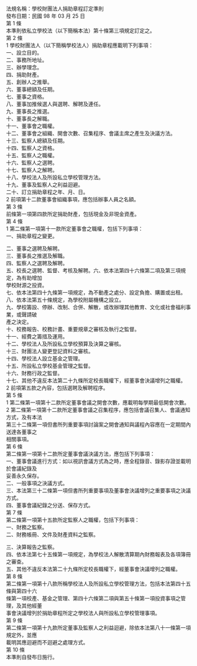 法規名稱：學校財團法人捐助章程訂定準則  
發布日期：民國 98 年 03 月 25 日  
第 1 條  
本準則依私立學校法（以下簡稱本法）第十條第三項規定訂定之。  
第 2 條  
1 學校財團法人（以下簡稱學校法人）捐助章程應載明下列事項：  
一、設立目的。  
二、事務所地址。  
三、辦學理念。  
四、捐助財產。  
五、創辦人之推舉。  
六、董事總額及任期。  
七、董事之資格。  
八、董事加推候選人與選聘、解聘及連任。  
九、董事長之推選。  
十、董事長之解職。  
十一、董事會之職權。  
十二、董事會之組織、開會次數、召集程序、會議主席之產生及決議方法。  
十三、監察人總額及任期。  
十四、監察人之資格。  
十五、監察人之職權。  
十六、監察人之選聘。  
十七、監察人之解聘。  
十八、學校法人及所設私立學校管理方法。  
十九、董事及監察人之利益迴避。  
二十、訂立捐助章程之年、月、日。  
2 前項第十二款董事會組織事項，應包括辦事人員之名額。  
第 3 條  
前條第一項第四款所定捐助財產，包括現金及非現金資產。  
第 4 條  
1 第二條第一項第十一款所定董事會之職權，包括下列事項：  
一、捐助章程之變更。  


二、董事之選聘及解聘。  
三、董事長之推選及解職。  
四、監察人之選聘及解聘。  
五、校長之選聘、監督、考核及解聘。六、依本法第四十六條第二項及第三項規定，為有助增加  
學校財源之投資。  
七、依本法第四十九條第一項規定，為不動產之處分、設定負擔、購置或出租。  
八、依本法第五十條規定，為學校附屬機構之設立。  
九、學校籌設、停辦、改制、合併、解散，或改辦理其他教育、文化或社會福利事業，或聲請破  
產之決定。  
十、校務報告、校務計畫、重要規章之審核及執行之監督。  
十一、經費之籌措及運用。  
十二、學校法人及所設私立學校預算及決算之審核。  
十三、財團法人變更登記資料之審核。  
十四、學校法人設立基金之管理。  
十五、所設私立學校基金管理之監督。  
十六、財務行政之監督。  
十七、其他不違反本法第二十九條所定校長職權下，經董事會決議增列之職權。  
2 前項第五款之內容，包括選聘及解聘程序。  
第 5 條  
1 第二條第一項第十二款所定董事會議之開會次數，應載明每學期最低開會次數。  
2 第二條第一項第十二款所定董事會議之召集程序，應包括會議召集人、會議通知方式，及有本法  
第三十二條第一項但書所列重要事項討論案之開會通知與議程內容應在一定期間內送達各董事之  
相關事項。  
第 6 條  
第二條第一項第十二款所定董事會議決議方法，應包括下列事項：  
一、董事會議進行方式：如以視訊會議方式為之時，應全程錄音、錄影存證並載明於會議紀錄及  
妥善永久保存。  
二、一般事項之決議方式。  
三、本法第三十二條第一項但書所列重要事項及董事會決議增列之重要事項之決議方式。  
四、董事會議紀錄之分送、保存方式。  
第 7 條  
第二條第一項第十五款所定監察人之職權，包括下列事項：  
一、財務之監察。  
二、財務帳冊、文件及財產資料之監察。  


三、決算報告之監察。  
四、依本法第七十五條第一項規定，為學校法人解散清算期內財務報表及各項簿冊之審查。  
五、其他不違反本法第二十九條所定校長職權下，經董事會決議增列之職權。  
第 8 條  
第二條第一項第十八款所稱學校法人及所設私立學校管理方法，包括本法第四十五條與第四十六  
條第一項校產、基金之管理、第四十六條第二項與第五十條第一項投資事項之管理，及其他經董  
事會決議增列於捐助章程所定之學校法人與所設私立學校管理事項。  
第 9 條  
第二條第一項第十九款所定董事及監察人之利益迴避，除依本法第八十一條第一項規定外，並應  
載明其應迴避而不迴避之處理方式。  
第 10 條  
本準則自發布日施行。  


